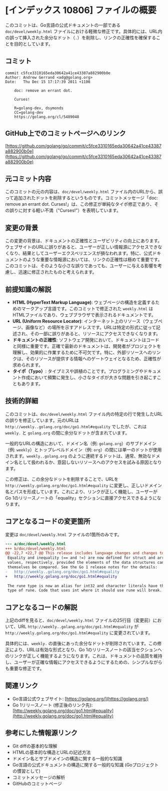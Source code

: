 # [インデックス 10806] ファイルの概要

このコミットは、Go言語の公式ドキュメントの一部である `doc/devel/weekly.html` ファイルにおける軽微な修正です。具体的には、URL内の誤って挿入された余分なドット（`.`）を削除し、リンクの正確性を確保することを目的としています。

## コミット

```
commit c5fce3310165eda30642a41ce43387a882900b0e
Author: Andrew Gerrand <adg@golang.org>
Date:   Thu Dec 15 17:17:39 2011 +1100

    doc: remove an errant dot.
    
    Curses!
    
    R=golang-dev, dsymonds
    CC=golang-dev
    https://golang.org/cl/5489048
```

## GitHub上でのコミットページへのリンク

[https://github.com/golang/go/commit/c5fce3310165eda30642a41ce43387a882900b0e](https://github.com/golang/go/commit/c5fce3310165eda30642a41ce43387a882900b0e)

## 元コミット内容

このコミットの元の内容は、`doc/devel/weekly.html` ファイル内のURLから、誤って追加されたドットを削除するというものです。コミットメッセージ「doc: remove an errant dot. Curses!」は、この修正が単純なタイポ修正であり、その誤りに対する軽い不満（"Curses!"）を表明しています。

## 変更の背景

この変更の背景は、ドキュメントの正確性とユーザビリティの向上にあります。ウェブサイトのURLに誤りがあると、ユーザーが正しい情報源にアクセスできなくなり、結果としてユーザーエクスペリエンスが損なわれます。特に、公式ドキュメントのような重要な情報源においては、リンクの正確性は極めて重要です。このコミットは、そのような小さな誤りであっても、ユーザーに与える影響を考慮し、迅速に修正されたものと考えられます。

## 前提知識の解説

*   **HTML (HyperText Markup Language)**: ウェブページの構造を定義するためのマークアップ言語です。このコミットで修正された `weekly.html` はHTMLファイルであり、ウェブブラウザで表示されるドキュメントです。
*   **URL (Uniform Resource Locator)**: インターネット上のリソース（ウェブページ、画像など）の場所を示すアドレスです。URLは特定の形式に従って記述され、その一部に誤りがあると、リソースにアクセスできなくなります。
*   **ドキュメントの正確性**: ソフトウェア開発において、ドキュメントはコードと同様に重要です。正確で最新のドキュメントは、開発者がプロジェクトを理解し、効果的に作業するために不可欠です。特に、外部リソースへのリンクは、そのリソースが提供する情報へのゲートウェイとなるため、正確性が求められます。
*   **タイポ（Typo）**: タイプミスや誤植のことです。プログラミングやドキュメント作成において頻繁に発生し、小さなタイポが大きな問題を引き起こすこともあります。

## 技術的詳細

このコミットは、`doc/devel/weekly.html` ファイル内の特定の行で発生したURLの誤りを修正しています。元のURLは `http://weekly..golang.org/doc/go1.html#equality` でしたが、これは `weekly.` と `golang.org` の間に余分なドットが含まれています。

一般的なURLの構造において、ドメイン名（例: `golang.org`）のサブドメイン（例: `weekly`）とトップレベルドメイン（例: `org`）の間には単一のドットが使用されます。`weekly..golang.org` のように連続するドットは、通常、無効なドメイン名として扱われるか、意図しないリソースへのアクセスを試みる原因となります。

この修正は、この余分なドットを削除することで、URLを `http://weekly.golang.org/doc/go1.html#equality` に変更し、正しいドメイン名とパスを形成しています。これにより、リンクが正しく機能し、ユーザーがGo 1のリリースノートの「equality」セクションに直接アクセスできるようになります。

## コアとなるコードの変更箇所

変更は `doc/devel/weekly.html` ファイルの1箇所のみです。

```diff
--- a/doc/devel/weekly.html
+++ b/doc/devel/weekly.html
@@ -22,7 +22,7 @@ This release includes language changes and changes to goinstall and gofmt.
 Equality and inequality (== and !=) are now defined for struct and array
 values, respectively, provided the elements of the data structures can
 themselves be compared. See the Go 1 release notes for the details:
-	http://weekly..golang.org/doc/go1.html#equality
+	http://weekly.golang.org/doc/go1.html#equality
 
 The rune type is now an alias for int32 and character literals have the default
 type of rune. Code that uses int where it should use rune will break. 
```

## コアとなるコードの解説

上記のdiffを見ると、`doc/devel/weekly.html` ファイルの25行目（変更前）において、URL `http://weekly..golang.org/doc/go1.html#equality` が `http://weekly.golang.org/doc/go1.html#equality` に変更されています。

具体的には、`weekly.` の直後にあった余分なドットが削除されています。この修正により、URLは有効な形式となり、Go 1のリリースノートの該当セクションへのリンクが正しく機能するようになります。これは、ドキュメントの品質を維持し、ユーザーが正確な情報にアクセスできるようにするための、シンプルながらも重要な修正です。

## 関連リンク

*   Go言語公式ウェブサイト: [https://golang.org/](https://golang.org/)
*   Go 1リリースノート (修正後のリンク先): [http://weekly.golang.org/doc/go1.html#equality](http://weekly.golang.org/doc/go1.html#equality)

## 参考にした情報源リンク

*   Git diffの基本的な理解
*   HTMLの基本的な構造とURLの記述方法
*   ドメイン名とサブドメインの構造に関する一般的な知識
*   Go言語の公式ドキュメントの構造に関する一般的な知識 (Goプロジェクトの慣習として)
*   コミットメッセージの解析
*   GitHubのコミットページ

